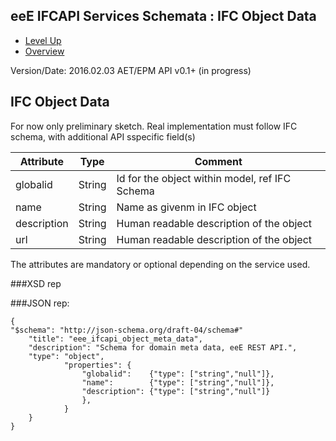 ## eeE IFCAPI Services Schemata : IFC Object Data ##

* [Level Up](../README.md)
* [Overview](./README.md)

Version/Date: 2016.02.03 AET/EPM  API v0.1+ (in progress)


## IFC Object Data

For now only preliminary sketch. Real implementation must follow IFC schema, with additional API sspecific field(s)

 
 Attribute   | Type | Comment |
-------------|------|---------|
globalid |String|Id for the object within model, ref IFC Schema
name |String|Name as givenm in IFC object
description  |String|Human readable description of the object 
url |String|Human readable description of the object 

The attributes are mandatory or optional depending on the service used.


###XSD rep

###JSON rep:

```
{
"$schema": "http://json-schema.org/draft-04/schema#" 
	"title": "eee_ifcapi_object_meta_data",
	"description": "Schema for domain meta data, eeE REST API.",
	"type": "object",
			"properties": {
				"globalid":    {"type": ["string","null"]},
				"name":        {"type": ["string","null"]},
				"description": {"type": ["string","null"]}
				},
			}
	}
}
```

